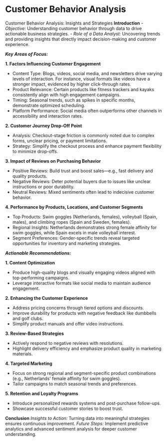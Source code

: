 # Customer Behavior Analysis
Customer Behavior Analysis: Insights and Strategies
**Introduction**
_- Objective:_ Understanding customer behavior through data to drive actionable business strategies.
_- Role of a Data Analyst:_ Uncovering trends and providing insights that directly impact decision-making and customer experience.
  
***Key Areas of Focus:***

**1. Factors Influencing Customer Engagement**
   - Content Type: Blogs, videos, social media, and newsletters drive varying levels of interaction. For instance, visual formats like videos have a stronger impact, evidenced by higher click-through rates.
   - Product Relevance: Certain products like fitness trackers and kayaks consistently align with high engagement campaigns.
   - Timing: Seasonal trends, such as spikes in specific months, demonstrate optimized scheduling.
   - Platform Performance: Social media often outperforms other channels in accessibility and interaction rates.
     
**2. Customer Journey Drop-Off Point**
   - Analysis: Checkout-stage friction is commonly noted due to complex forms, unclear pricing, or payment limitations.
   - Strategy: Simplify the checkout process and enhance payment flexibility to minimize drop-offs.
     
**3. Impact of Reviews on Purchasing Behavior**
   - Positive Reviews: Build trust and boost sales—e.g., fast delivery and quality products.
   - Negative Reviews: Deter potential buyers due to issues like unclear instructions or poor durability.
   - Neutral Reviews: Mixed sentiments often lead to indecisive customer behavior.
     
**4. Performance by Products, Locations, and Customer Segments**
   - Top Products: Swim goggles (Netherlands, females), volleyball (Spain, males), and climbing ropes (Spain and Sweden, females).
   - Regional Insights: Netherlands demonstrates strong female affinity for swim goggles, while Spain excels in male volleyball interest.
   - Segment Preferences: Gender-specific trends reveal targeted opportunities for inventory and marketing strategies.
     
***Actionable Recommendations:***

**1. Content Optimization**
   - Produce high-quality blogs and visually engaging videos aligned with top-performing campaigns.
   - Leverage interactive formats like social media to maintain audience engagement.
     
**2. Enhancing the Customer Experience**
   - Address pricing concerns through tiered options and discounts.
   - Improve durability for products with negative feedback like dumbbells and golf clubs.
   - Simplify product manuals and offer video instructions.
     
**3. Review-Based Strategies**
   - Actively respond to negative reviews with resolutions.
   - Highlight delivery efficiency and emphasize product quality in marketing materials.
     
**4. Targeted Marketing**
   - Focus on strong regional and segment-specific product combinations (e.g., Netherlands' female affinity for swim goggles).
   - Tailor campaigns to match seasonal trends and preferences.
     
**5. Retention and Loyalty Programs**
   - Introduce personalized rewards systems and post-purchase follow-ups.
   - Showcase successful customer stories to boost trust.

**Conclusion**
*Insights to Action:* Turning data into meaningful strategies ensures continuous improvement.
*Future Steps:* Implement predictive analytics and advanced sentiment analysis for deeper customer understanding.





















